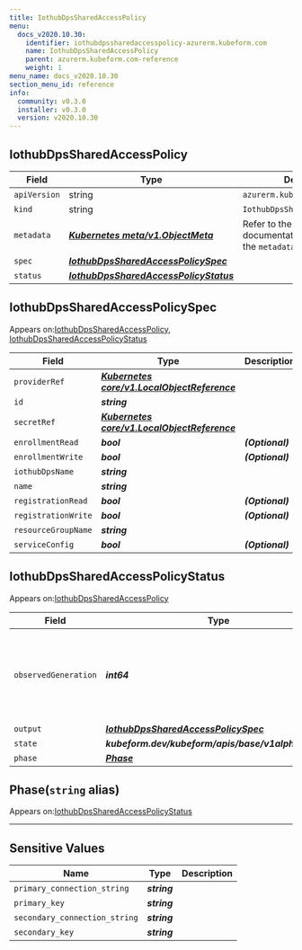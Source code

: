 ```yaml
---
title: IothubDpsSharedAccessPolicy
menu:
  docs_v2020.10.30:
    identifier: iothubdpssharedaccesspolicy-azurerm.kubeform.com
    name: IothubDpsSharedAccessPolicy
    parent: azurerm.kubeform.com-reference
    weight: 1
menu_name: docs_v2020.10.30
section_menu_id: reference
info:
  community: v0.3.0
  installer: v0.3.0
  version: v2020.10.30
---
```


## IothubDpsSharedAccessPolicy
| Field | Type | Description |
| ------ | ----- | ----------- |
| `apiVersion` | string | `azurerm.kubeform.com/v1alpha1` |
|    `kind` | string | `IothubDpsSharedAccessPolicy` |
| `metadata` | ***[Kubernetes meta/v1.ObjectMeta](https://v1-18.docs.kubernetes.io/docs/reference/generated/kubernetes-api/v1.18/#objectmeta-v1-meta)***|Refer to the Kubernetes API documentation for the fields of the `metadata` field.|
| `spec` | ***[IothubDpsSharedAccessPolicySpec](#iothubdpssharedaccesspolicyspec)***||
| `status` | ***[IothubDpsSharedAccessPolicyStatus](#iothubdpssharedaccesspolicystatus)***||
## IothubDpsSharedAccessPolicySpec

Appears on:[IothubDpsSharedAccessPolicy](#iothubdpssharedaccesspolicy), [IothubDpsSharedAccessPolicyStatus](#iothubdpssharedaccesspolicystatus)

| Field | Type | Description |
| ------ | ----- | ----------- |
| `providerRef` | ***[Kubernetes core/v1.LocalObjectReference](https://v1-18.docs.kubernetes.io/docs/reference/generated/kubernetes-api/v1.18/#localobjectreference-v1-core)***||
| `id` | ***string***||
| `secretRef` | ***[Kubernetes core/v1.LocalObjectReference](https://v1-18.docs.kubernetes.io/docs/reference/generated/kubernetes-api/v1.18/#localobjectreference-v1-core)***||
| `enrollmentRead` | ***bool***| ***(Optional)*** |
| `enrollmentWrite` | ***bool***| ***(Optional)*** |
| `iothubDpsName` | ***string***||
| `name` | ***string***||
| `registrationRead` | ***bool***| ***(Optional)*** |
| `registrationWrite` | ***bool***| ***(Optional)*** |
| `resourceGroupName` | ***string***||
| `serviceConfig` | ***bool***| ***(Optional)*** |
## IothubDpsSharedAccessPolicyStatus

Appears on:[IothubDpsSharedAccessPolicy](#iothubdpssharedaccesspolicy)

| Field | Type | Description |
| ------ | ----- | ----------- |
| `observedGeneration` | ***int64***| ***(Optional)*** Resource generation, which is updated on mutation by the API Server.|
| `output` | ***[IothubDpsSharedAccessPolicySpec](#iothubdpssharedaccesspolicyspec)***| ***(Optional)*** |
| `state` | ***kubeform.dev/kubeform/apis/base/v1alpha1.State***| ***(Optional)*** |
| `phase` | ***[Phase](#phase)***| ***(Optional)*** |
## Phase(`string` alias)

Appears on:[IothubDpsSharedAccessPolicyStatus](#iothubdpssharedaccesspolicystatus)

---
## Sensitive Values
| Name | Type | Description |
|------|------|-------------|
| `primary_connection_string` | ***string*** ||
| `primary_key` | ***string*** ||
| `secondary_connection_string` | ***string*** ||
| `secondary_key` | ***string*** ||
